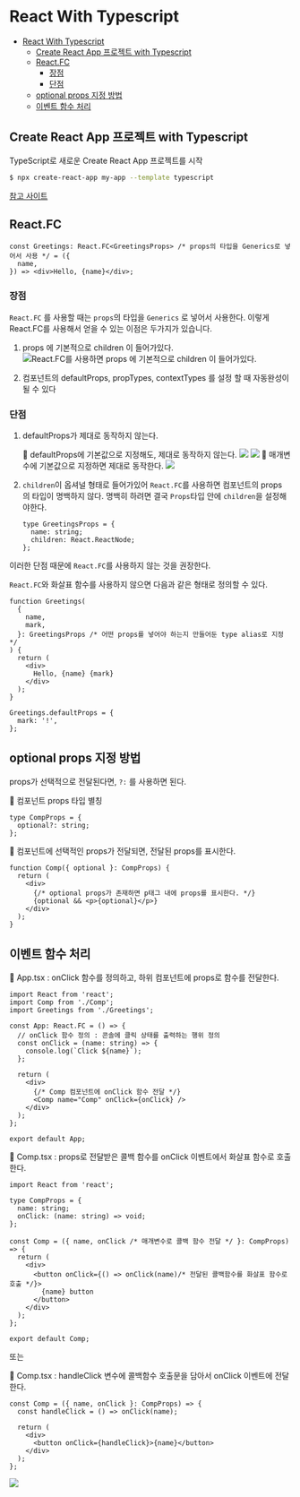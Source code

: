 # React With Typescript

- [React With Typescript](#react-with-typescript)
  - [Create React App 프로젝트 with Typescript](#create-react-app-프로젝트-with-typescript)
  - [React.FC](#reactfc)
    - [장점](#장점)
    - [단점](#단점)
  - [optional props 지정 방법](#optional-props-지정-방법)
  - [이벤트 함수 처리](#이벤트-함수-처리)

## Create React App 프로젝트 with Typescript

TypeScript로 새로운 Create React App 프로젝트를 시작

```bash
$ npx create-react-app my-app --template typescript
```

[참고 사이트](https://create-react-app.dev/docs/adding-typescript/)

## React.FC

```tsx
const Greetings: React.FC<GreetingsProps> /* props의 타입을 Generics로 넣어서 사용 */ = ({
  name,
}) => <div>Hello, {name}</div>;
```

### 장점

`React.FC` 를 사용할 때는 `props`의 타입을 `Generics` 로 넣어서 사용한다.
이렇게 React.FC를 사용해서 얻을 수 있는 이점은 두가지가 있습니다.

1. props 에 기본적으로 children 이 들어가있다.
   ![React.FC를 사용하면 props 에 기본적으로 children 이 들어가있다.](https://user-images.githubusercontent.com/72931773/129435833-5f1c2156-d66e-4abc-9d01-372cd66de0b1.png)

2. 컴포넌트의 defaultProps, propTypes, contextTypes 를 설정 할 때 자동완성이 될 수 있다

### 단점

1. defaultProps가 제대로 동작하지 않는다.

   🔻 defaultProps에 기본값으로 지정해도, 제대로 동작하지 않는다.
   ![](https://user-images.githubusercontent.com/72931773/129438285-7e75aa0e-ba6f-42ff-a7d5-6731edf4e246.png)
   ![](https://user-images.githubusercontent.com/72931773/129438647-3741aa7c-9974-4ac9-9536-0c69b2d318bb.png)
   🔻 매개변수에 기본값으로 지정하면 제대로 동작한다.
   ![](https://user-images.githubusercontent.com/72931773/129438289-4419e16a-4b53-49e6-a449-c8fa2e35f5c4.png)

2. `children`이 옵셔널 형태로 들어가있어 `React.FC`를 사용하면 컴포넌트의 props 의 타입이 명백하지 않다.
   명백히 하려면 결국 `Props`타입 안에 `children`을 설정해야한다.

   ```tsx
   type GreetingsProps = {
     name: string;
     children: React.ReactNode;
   };
   ```

이러한 단점 때문에 `React.FC`를 사용하지 않는 것을 권장한다.

`React.FC`와 화살표 함수를 사용하지 않으면 다음과 같은 형태로 정의할 수 있다.

```tsx
function Greetings(
  {
    name,
    mark,
  }: GreetingsProps /* 어떤 props를 넣어야 하는지 만들어둔 type alias로 지정 */
) {
  return (
    <div>
      Hello, {name} {mark}
    </div>
  );
}

Greetings.defaultProps = {
  mark: '!',
};
```

## optional props 지정 방법

props가 선택적으로 전달된다면, `?:` 를 사용하면 된다.

🔻 컴포넌트 props 타입 별칭

```tsx
type CompProps = {
  optional?: string;
};
```

🔻 컴포넌트에 선택적인 props가 전달되면, 전달된 props를 표시한다.

```tsx
function Comp({ optional }: CompProps) {
  return (
    <div>
      {/* optional props가 존재하면 p태그 내에 props를 표시한다. */}
      {optional && <p>{optional}</p>}
    </div>
  );
}
```

## 이벤트 함수 처리

🔻 App.tsx : onClick 함수를 정의하고, 하위 컴포넌트에 props로 함수를 전달한다.

```tsx
import React from 'react';
import Comp from './Comp';
import Greetings from './Greetings';

const App: React.FC = () => {
  // onClick 함수 정의 : 콘솔에 클릭 상태를 출력하는 행위 정의
  const onClick = (name: string) => {
    console.log(`Click ${name}`);
  };

  return (
    <div>
      {/* Comp 컴포넌트에 onClick 함수 전달 */}
      <Comp name="Comp" onClick={onClick} />
    </div>
  );
};

export default App;
```

🔻 Comp.tsx : props로 전달받은 콜백 함수를 onClick 이벤트에서 화살표 함수로 호출한다.

```tsx
import React from 'react';

type CompProps = {
  name: string;
  onClick: (name: string) => void;
};

const Comp = ({ name, onClick /* 매개변수로 콜백 함수 전달 */ }: CompProps) => {
  return (
    <div>
      <button onClick={() => onClick(name)/* 전달된 콜백함수를 화살표 함수로 호출 */}>
        {name} button
      </button>
    </div>
  );
};

export default Comp;
```

또는

🔻 Comp.tsx : handleClick 변수에 콜백함수 호출문을 담아서 onClick 이벤트에 전달한다.

```tsx
const Comp = ({ name, onClick }: CompProps) => {
  const handleClick = () => onClick(name);
  
  return (
    <div>
      <button onClick={handleClick}>{name}</button>
    </div>
  );
};
```

![](https://user-images.githubusercontent.com/72931773/129443191-cdfa09bf-5d90-4570-aa38-83a9fbfbb98f.gif)